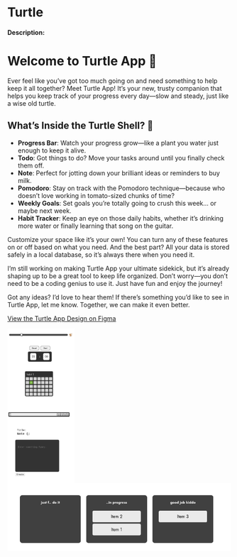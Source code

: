 # Turtle 

#### Description:
<h1>Welcome to Turtle App 🐢</h1>
<p>
    Ever feel like you’ve got too much going on and need something to help keep it all together? Meet Turtle App! It’s your new, trusty companion that helps you keep track of your progress every day—slow and steady, just like a wise old turtle.
</p>
<h2>What’s Inside the Turtle Shell? 🐢</h2>
<ul>
    <li><strong>Progress Bar</strong>: Watch your progress grow—like a plant you water just enough to keep it alive.</li>
    <li><strong>Todo</strong>: Got things to do? Move your tasks around until you finally check them off.</li>
    <li><strong>Note</strong>: Perfect for jotting down your brilliant ideas or reminders to buy milk.</li>
    <li><strong>Pomodoro</strong>: Stay on track with the Pomodoro technique—because who doesn’t love working in tomato-sized chunks of time?</li>
    <li><strong>Weekly Goals</strong>: Set goals you’re totally going to crush this week… or maybe next week.</li>
    <li><strong>Habit Tracker</strong>: Keep an eye on those daily habits, whether it’s drinking more water or finally learning that song on the guitar.</li>
</ul>
<p>
    Customize your space like it’s your own! You can turn any of these features on or off based on what you need. And the best part? All your data is stored safely in a local database, so it’s always there when you need it.
</p>
<p>
    I’m still working on making Turtle App your ultimate sidekick, but it’s already shaping up to be a great tool to keep life organized. Don’t worry—you don’t need to be a coding genius to use it. Just have fun and enjoy the journey!
</p>
<p>
    Got any ideas? I’d love to hear them! If there’s something you’d like to see in Turtle App, let me know. Together, we can make it even better.
</p>



[View the Turtle App Design on Figma](https://www.figma.com/file/lTw2G5mz3oN4ZysNtyBPuJ/Turtle?type=design&mode=design&t=9vlll7lhA7RBiyTs-1](https://www.figma.com/community/file/1341065958356170066/turtle)](https://www.figma.com/design/lTw2G5mz3oN4ZysNtyBPuJ/Turtle?node-id=37-10&t=dxheA2hNak5OC9kk-1))

<div style="display: flex; flex-direction: column;">
    <img alt="progress_bar" src="assets/Screenshot from 2024-08-13 20-06-18.png"  style="width: 30%;">
    <img src="assets/Screenshot from 2024-08-13 20-22-15.png"  style="width: 30%;">
    <img src="assets/Screenshot from 2024-08-13 20-25-18.png" style="width: 30%;">
    <img src="assets/Screenshot from 2024-08-13 20-25-52.png" style="width: 30%;">
    <img src="assets/Screenshot from 2024-08-13 20-27-22.png" style="width: 30%;">
    <img src="assets/Screenshot from 2024-08-13 20-27-36.png">
</div>

